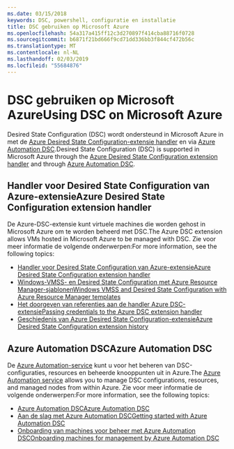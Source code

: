 ```yaml
---
ms.date: 03/15/2018
keywords: DSC, powershell, configuratie en installatie
title: DSC gebruiken op Microsoft Azure
ms.openlocfilehash: 54a317a415ff12c3d270897f414cba88716f0728
ms.sourcegitcommit: b6871f21bd666f9cd71dd336bb3f844cf472b56c
ms.translationtype: MT
ms.contentlocale: nl-NL
ms.lasthandoff: 02/03/2019
ms.locfileid: "55684876"
---
```

# <a name="using-dsc-on-microsoft-azure"></a><span data-ttu-id="3be4b-103">DSC gebruiken op Microsoft Azure</span><span class="sxs-lookup"><span data-stu-id="3be4b-103">Using DSC on Microsoft Azure</span></span>

<span data-ttu-id="3be4b-104">Desired State Configuration (DSC) wordt ondersteund in Microsoft Azure in met de [Azure Desired State Configuration-extensie handler](/azure/virtual-machines/extensions/dsc-overview) en via [Azure Automation DSC](/azure/automation/automation-dsc-overview).</span><span class="sxs-lookup"><span data-stu-id="3be4b-104">Desired State Configuration (DSC) is supported in Microsoft Azure through the [Azure Desired State Configuration extension handler](/azure/virtual-machines/extensions/dsc-overview) and through [Azure Automation DSC](/azure/automation/automation-dsc-overview).</span></span>

## <a name="azure-desired-state-configuration-extension-handler"></a><span data-ttu-id="3be4b-105">Handler voor Desired State Configuration van Azure-extensie</span><span class="sxs-lookup"><span data-stu-id="3be4b-105">Azure Desired State Configuration extension handler</span></span>

<span data-ttu-id="3be4b-106">De Azure-DSC-extensie kunt virtuele machines die worden gehost in Microsoft Azure om te worden beheerd met DSC.</span><span class="sxs-lookup"><span data-stu-id="3be4b-106">The Azure DSC extension allows VMs hosted in Microsoft Azure to be managed with DSC.</span></span>
<span data-ttu-id="3be4b-107">Zie voor meer informatie de volgende onderwerpen:</span><span class="sxs-lookup"><span data-stu-id="3be4b-107">For more information, see the following topics:</span></span>

- [<span data-ttu-id="3be4b-108">Handler voor Desired State Configuration van Azure-extensie</span><span class="sxs-lookup"><span data-stu-id="3be4b-108">Azure Desired State Configuration extension handler</span></span>](/azure/virtual-machines/extensions/dsc-overview)
- [<span data-ttu-id="3be4b-109">Windows-VMSS- en Desired State Configuration met Azure Resource Manager-sjablonen</span><span class="sxs-lookup"><span data-stu-id="3be4b-109">Windows VMSS and Desired State Configuration with Azure Resource Manager templates</span></span>](/azure/virtual-machines/extensions/dsc-template)
- [<span data-ttu-id="3be4b-110">Het doorgeven van referenties aan de handler Azure DSC-extensie</span><span class="sxs-lookup"><span data-stu-id="3be4b-110">Passing credentials to the Azure DSC extension handler</span></span>](/azure/virtual-machines/extensions/dsc-credentials)
- [<span data-ttu-id="3be4b-111">Geschiedenis van Azure Desired State Configuration-extensie</span><span class="sxs-lookup"><span data-stu-id="3be4b-111">Azure Desired State Configuration extension history</span></span>](azureDscexthistory.md)

## <a name="azure-automation-dsc"></a><span data-ttu-id="3be4b-112">Azure Automation DSC</span><span class="sxs-lookup"><span data-stu-id="3be4b-112">Azure Automation DSC</span></span>

<span data-ttu-id="3be4b-113">De [Azure Automation-service](https://azure.microsoft.com/en-us/services/automation/) kunt u voor het beheren van DSC-configuraties, resources en beheerde knooppunten uit in Azure.</span><span class="sxs-lookup"><span data-stu-id="3be4b-113">The [Azure Automation service](https://azure.microsoft.com/en-us/services/automation/) allows you to manage DSC configurations, resources, and managed nodes from within Azure.</span></span> <span data-ttu-id="3be4b-114">Zie voor meer informatie de volgende onderwerpen:</span><span class="sxs-lookup"><span data-stu-id="3be4b-114">For more information, see the following topics:</span></span>

- [<span data-ttu-id="3be4b-115">Azure Automation DSC</span><span class="sxs-lookup"><span data-stu-id="3be4b-115">Azure Automation DSC</span></span>](/azure/automation/automation-dsc-overview)
- [<span data-ttu-id="3be4b-116">Aan de slag met Azure Automation DSC</span><span class="sxs-lookup"><span data-stu-id="3be4b-116">Getting started with Azure Automation DSC</span></span>](/azure/automation/automation-dsc-getting-started)
- [<span data-ttu-id="3be4b-117">Onboarding van machines voor beheer met Azure Automation DSC</span><span class="sxs-lookup"><span data-stu-id="3be4b-117">Onboarding machines for management by Azure Automation DSC</span></span>](/azure/automation/automation-dsc-onboarding)